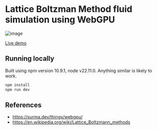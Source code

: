 # Lattice Boltzman Method fluid simulation using WebGPU
![image](https://github.com/user-attachments/assets/edfce96d-eb04-44d8-9d1f-f29b8cf38a5c)

[Live demo](https://samdriver.xyz/article/lbm-fluid)

## Running locally
Built using npm version 10.9.1, node v22.11.0. Anything similar is likely to work.

```sh
npm install
npm run dev
```

## References
- https://surma.dev/things/webgpu/
- https://en.wikipedia.org/wiki/Lattice_Boltzmann_methods
